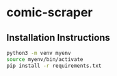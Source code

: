 # comic-scraper

## Installation Instructions

```bash
python3 -m venv myenv
source myenv/bin/activate
pip install -r requirements.txt
```